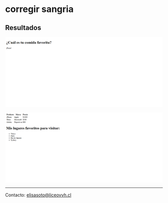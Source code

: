 # corregir sangria

## Resultados 

![Resultado](./resources/resultado01.png)

![Resultado](./resources/resultado02.png)

---
Contacto: <elisasoto@liceovvh.cl>